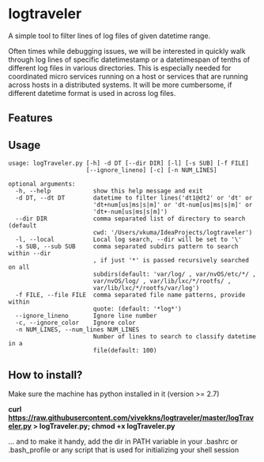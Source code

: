 # logtraveler
A simple tool to filter lines of log files of given datetime range.

Often times while debugging issues,
we will be interested in quickly walk through log lines of
specific datetimestamp or a datetimespan of tenths of different 
log files in various directories.
This is especially needed for coordinated micro services running on a host 
or services that are running across hosts in a distributed systems.
It will be more cumbersome, if different datetime format is 
used in across log files.  

## Features


## Usage

```
usage: logTraveler.py [-h] -d DT [--dir DIR] [-l] [-s SUB] [-f FILE]
                      [--ignore_lineno] [-c] [-n NUM_LINES]

optional arguments:
  -h, --help            show this help message and exit
  -d DT, --dt DT        datetime to filter lines('dt1@dt2' or 'dt' or
                        'dt+num[us|ms|s|m]' or 'dt-num[us|ms|s|m]' or
                        'dt+-num[us|ms|s|m]')
  --dir DIR             comma separated list of directory to search (default
                        cwd: '/Users/vkuma/IdeaProjects/logtraveler')
  -l, --local           Local log search, --dir will be set to '\'
  -s SUB, --sub SUB     comma separated subdirs pattern to search within --dir
                        , if just '*' is passed recursively searched on all
                        subdirs(default: 'var/log/ , var/nvOS/etc/*/ ,
                        var/nvOS/log/ , var/lib/lxc/*/rootfs/ ,
                        var/lib/lxc/*/rootfs/var/log')
  -f FILE, --file FILE  comma separated file name patterns, provide within
                        quote: (default: '*log*')
  --ignore_lineno       Ignore line number
  -c, --ignore_color    Ignore color
  -n NUM_LINES, --num_lines NUM_LINES
                        Number of lines to search to classify datetime in a
                        file(default: 100)
```
## How to install?

Make sure the machine has python installed in it (version >= 2.7)

**curl https://raw.githubusercontent.com/vivekkns/logtraveler/master/logTraveler.py > logTraveler.py; chmod +x logTraveler.py**

... and to make it handy, add the dir in PATH variable in your
.bashrc or .bash_profile or
any script that is used for initializing your shell session
